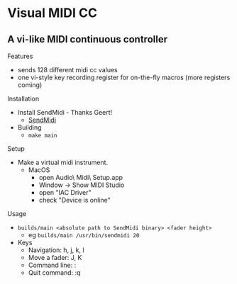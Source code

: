 Visual MIDI CC
==============

A vi-like MIDI continuous controller
------------------------------------

Features
 - sends 128 different midi cc values 
 - one vi-style key recording register for on-the-fly macros (more registers coming)

Installation
 - Install SendMidi - Thanks Geert!
   - [SendMidi](https://github.com/gbevin/sendmidi)
 - Building
   - `make main`

Setup
 - Make a virtual midi instrument.
   - MacOS
     - open Audio\ Midi\ Setup.app
     - Window -> Show MIDI Studio
     - open "IAC Driver"
     - check "Device is online"

Usage
 - `builds/main <absolute path to SendMidi binary> <fader height>`
    - eg `builds/main /usr/bin/sendmidi 20`
 - Keys
   - Navigation: h, j, k, l
   - Move a fader: J, K
   - Command line: :
   - Quit command: :q

